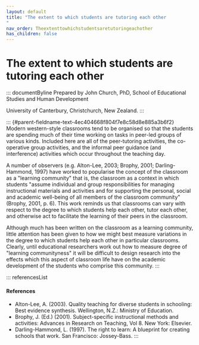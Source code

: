 ```yaml
---
layout: default
title: "The extent to which students are tutoring each other 
"
nav_order: Theextenttowhichstudentsaretutoringeachother
has_children: false
---
```

# The extent to which students are tutoring each other 


::: documentByline
Prepared by John Church, PhD, School of Educational Studies and Human
Development

University of Canterbury, Christchurch, New Zealand.
:::

::: {#parent-fieldname-text-4ec404668f804f7e8c58d8e885a3b6f2}
Modern western-style classrooms tend to be organised so that the
students are spending much of their time working on tasks in peer-led
groups of various kinds. Included here are all of the peer-tutoring
activities, the co-operative group activities, and the informal peer
guidance (and interference) activities which occur throughout the
teaching day.

A number of observers (e.g. Alton-Lee, 2003; Brophy, 2001;
Darling-Hammond, 1997) have worked to popularise the concept of the
classroom as a "learning community" that is, the classroom as a context
in which students "assume individual and group responsibilities for
managing instructional materials and activities and for supporting the
personal, social and academic well-being of all members of the classroom
community" (Brophy, 2001, p. 6). This work reminds us that classrooms
can vary with respect to the degree to which students help each other,
tutor each other, and otherwise act to facilitate the learning of their
peers in the classroom.

Although much has been written on the classroom as a learning community,
little attention has been given to how we might best measure variations
in the degree to which students help each other in particular
classrooms. Clearly, until educational researchers work out how to
measure degree of "learning communityness" it will be difficult to
design research into the effects which this aspect of classroom life
have on the academic development of the students who comprise this
community.
:::

::: referencesList
#### References

-   Alton-Lee, A. (2003). Quality teaching for diverse students in
    schooling: Best evidence synthesis. Wellington, N.Z.: Ministry of
    Education.
-   Brophy, J. (Ed.) (2001). Subject-specific instructional methods and
    activities: Advances in Research on Teaching, Vol 8. New York:
    Elsevier.
-   Darling-Hammond, L. (1997). The right to learn: A blueprint for
    creating schools that work. San Francisco: Jossey-Bass.
:::
